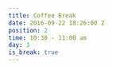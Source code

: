 ```yaml
---
title: Coffee Break
date: 2016-09-22 18:26:00 Z
position: 2
time: 10:30 - 11:00 am
day: 3
is_break: true
---
```


